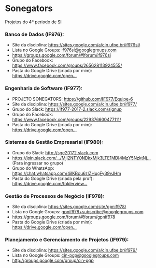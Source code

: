 # Sonegators
Projetos do 4º periodo de SI

### Banco de Dados (IF976):
* Site da disciplina: https://sites.google.com/a/cin.ufpe.br/if976si/
* Lista no Google Groups: if976si@googlegroups.com 
* https://groups.google.com/forum/#!forum/if976si
* Grupo do Facebook: https://www.facebook.com/groups/265628113924555/
* Pasta do Google Drive (criada por mim): https://drive.google.com/open…
### Engenharia de Software (IF977):
* PROJETO SONEGATORS: https://github.com/IF977/Equipe-6
* Site da disciplina: https://sites.google.com/a/cin.ufpe.br/if977/
* Grupo do Slack: https://if977-2017-2.slack.com/signup
* Grupo do Facebook: https://www.facebook.com/groups/229376600477111/
* Pasta do Google Drive (criada por mim): https://drive.google.com/open…
### Sistemas de Gestão Empresarial (IF980):
* Grupo do Slack: http://sge20172.slack.com
* https://join.slack.com/…/MjI2NTY0NDkxMjk3LTE1MDI4MzY5NzktNj… (Para ingressar no grupo)
* Grupo do WhatsApp: https://chat.whatsapp.com/4iIKBou6zlZHugFy39vJHm
* Pasta do Google Drive (criada pela prof): https://drive.google.com/folderview…
### Gestão de Processos de Negócio (IF978):
* Site da disciplina: https://sites.google.com/site/gpnif978/
* Lista no Google Groups: gpnif978+subscribe@googlegroups.com
* https://groups.google.com/forum/#!forum/gpnif978
* Pasta do Google Drive (criada por mim): https://drive.google.com/open…
### Planejamento e Gerenciamento de Projetos (IF979):
* Site da disciplina: https://sites.google.com/a/cin.ufpe.br/if979/
* Lista no Google Groups: cin-pgp@googlegroups.com
* http://groups.google.com/group/cin-pgp 
